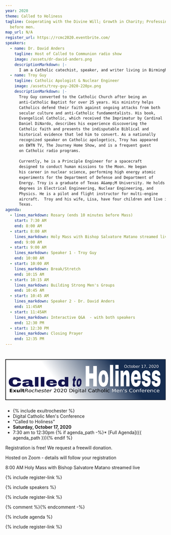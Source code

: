 ```yaml
---
year: 2020
theme: Called to Holiness
tagline: Cooperating with the Divine Will; Growth in Charity; Professing Christ
  before men.
map_url: N/A
register_url: https://rcmc2020.eventbrite.com/
speakers:
  - name: Dr. David Anders
    tagline: Host of Called to Communion radio show
    image: /assets/dr-david-anders.png
    descriptionMarkdown: |-
      I am a Catholic catechist, speaker, and writer living in Birmingham, Alabama. I also host the EWTN Radio Program Called to Communion.  I grew up in the Presbyterian Church (PCA) and attended a Protestant college and seminary. During my Ph.D. studies in Reformation History, I became persuaded of the truth of the Catholic Faith. (Read about it here.) I entered the Church in 2003, along with my wonderful wife, Jill, and my (now) five children. I speak at conferences, parishes, debates, and other venues.
  - name: Troy Guy
    tagline: Catholic Apologist & Nuclear Engineer
    image: /assets/troy-guy-2020-220px.png
    descriptionMarkdown: |-
      Troy Guy converted to the Catholic Church after being an
      anti-Catholic Baptist for over 25 years. His ministry helps
      Catholics defend their faith against ongoing attacks from both
      secular culture and anti-Catholic fundamentalists. His book,
      Evangelical Catholic, which received the Imprimatur by Cardinal
      Daniel DiNardo, describes his experience discovering the
      Catholic faith and presents the indisputable Biblical and
      historical evidence that led him to convert. As a nationally
      recognized speaker on Catholic apologetics, Troy has appeared
      on EWTN TV, The Journey Home Show, and is a frequent guest
      on Catholic radio programs.

      Currently, he is a Principle Engineer for a spacecraft
      designed to conduct human missions to the Moon. He began
      his career in nuclear science, performing high energy atomic
      experiments for the Department of Defense and Department of
      Energy. Troy is a graduate of Texas A&amp;M University. He holds
      degrees in Electrical Engineering, Nuclear Engineering, and
      Physics. He is a pilot and flight instructor for multi-engine
      aircraft.  Troy and his wife, Lisa, have four children and live in
      Texas.
agenda:
  - lines_markdown: Rosary (ends 10 minutes before Mass)
    start: 7:30 AM
    end: 8:00 AM
  - start: 8:00 AM
    lines_markdown: Holy Mass with Bishop Salvatore Matano streamed live 
    end: 9:00 AM
  - start: 9:00 AM
    lines_markdown: Speaker 1 - Troy Guy
    end: 10:00 AM
  - start: 10:00 AM
    lines_markdown: Break/Stretch
    end: 10:15 AM
  - start: 10:15 AM
    lines_markdown: Building Strong Men's Groups
    end: 10:45 AM
  - start: 10:45 AM
    lines_markdown: Speaker 2 - Dr. David Anders
    end: 11:45AM
  - start: 11:45AM
    lines_markdown: Interactive Q&A  - with both speakers
    end: 12:30 PM
  - start: 12:30 PM
    lines_markdown: Closing Prayer
    end: 12:35 PM
---
```




<h1 class="conference-title">
  <img src="/assets/2020-called-to-holiness-blue-950px.png"
    alt="{{ theme }} - 2020 Rochester Catholic Men's Conference"
    title="{{ theme }} - 2020 Rochester Catholic Men's Conference"
  />
</h1>

<div class="text-center no-bullets">

* {% include exultrochester %}
* Digital Catholic Men's Conference
* "Called to Holiness"
* **Saturday, October 17, 2020**
* 7:30 am to 12:30pm
{% if agenda_path -%}* [Full Agenda]({{ agenda_path }})\{% endif %}

</div>

Registration is free!  We request a freewill donation.

Hosted on Zoom - details will follow your registration

8:00 AM Holy Mass with Bishop Salvatore Matano streamed live 

{% include register-link %}

{% include speakers %}

{% include register-link %}

{% comment %}<Promos items={DATA.promos} />{% endcomment -%}

{% include agenda %}

{% include register-link %}